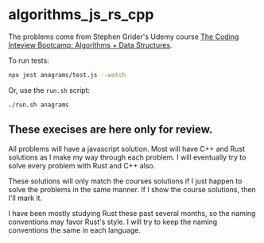 # algorithms_js_rs_cpp

The problems come from Stephen Grider's Udemy course
[The Coding Inteview Bootcamp: Algorithms + Data Structures](https://www.udemy.com/course/coding-interview-bootcamp-algorithms-and-data-structure/).

To run tests:

```sh
npx jest anagrams/test.js --watch
```

Or, use the `run.sh` script:

```sh
./run.sh anagrams
```

## These execises are here only for review.

All problems will have a javascript solution.
Most will have C++ and Rust solutions as I make my way through each problem.
I will eventually try to solve every problem with Rust and C++ also.

These solutions will only match the courses solutions if I just happen to solve the
problems in the same manner. If I show the course solutions, then I'll mark it.

I have been mostly studying Rust these past several months, so the naming conventions 
may favor Rust's style. I will try to keep the naming conventions the same in each 
language.

